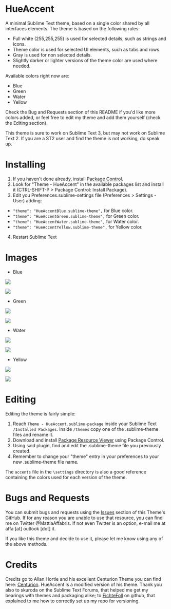 HueAccent
======

A minimal Sublime Text theme, based on a single color shared by all interfaces elements. The theme is based on the following rules:

- Full white (255,255,255) is used for selected details, such as strings and icons.
- Theme color is used for selected UI elements, such as tabs and rows.
- Gray is used for non selected details.
- Slightly darker or lighter versions of the theme color are used where needed.

Available colors right now are:

- Blue
- Green
- Water
- Yellow

Check the Bug and Requests section of this README if you'd like more colors added, or feel free to edit my theme and add them yourself (check the Editing section).

This theme is sure to work on Sublime Text 3, but may not work on Sublime Text 2. If you are a ST2 user and find the theme is not working, do speak up.

Installing
======

1. If you haven't done already, install [Package Control](https://sublime.wbond.net/installation).
2. Look for "Theme - HueAccent" in the available packages list and install it (CTRL-SHIFT-P > Package Control: Install Package).
3. Edit you Preferences.sublime-settings file (Preferences > Settings - User) adding:
  - `"theme": "HueAccentBlue.sublime-theme",` for Blue color.
  - `"theme": "HueAccentGreen.sublime-theme",` for Green color.
  - `"theme": "HueAccentWater.sublime-theme",` for Water color.
  - `"theme": "HueAccentYellow.sublime-theme",` for Yellow color.
4. Restart Sublime Text

Images
======

- Blue

![](https://raw.githubusercontent.com/Gliptal/Theme-HueAccent/master/images/Blue.png)

![](https://raw.githubusercontent.com/Gliptal/Theme-HueAccent/master/images/BluePCK.png)

- Green

![](https://raw.githubusercontent.com/Gliptal/Theme-HueAccent/master/images/Green.png)

![](https://raw.githubusercontent.com/Gliptal/Theme-HueAccent/master/images/GreenPCK.png)

- Water

![](https://raw.githubusercontent.com/Gliptal/Theme-HueAccent/master/images/Water.png)

![](https://raw.githubusercontent.com/Gliptal/Theme-HueAccent/master/images/WaterPCK.png)

- Yellow

![](https://raw.githubusercontent.com/Gliptal/Theme-HueAccent/master/images/Yellow.png)

![](https://raw.githubusercontent.com/Gliptal/Theme-HueAccent/master/images/YellowPCK.png)


Editing
======

Editing the theme is fairly simple:

1. Reach `Theme - HueAccent.sublime-package` inside your Sublime Text `/Installed Packages`. Inside `/themes` copy one of the .sublime-theme files and rename it.
2. Download and install [Package Resource Viewer](https://github.com/skuroda/PackageResourceViewer) using Package Control.
3. Using said plugin, find and edit the .sublime-theme file you previously created.
4. Remember to change your "theme" entry in your preferences to your new .sublime-theme file name.

The `accents` file in the `\settings` directory is also a good reference containing the colors used for each version of the theme.

Bugs and Requests
======

You can submit bugs and requests using the [Issues](https://github.com/Gliptal/Theme-HueAccent/issues) section of this Theme's GitHub. If for any reason you are unable to use that resource, you can find me on Twitter @MattiaAffabris. If not even Twitter is an option, e-mail me at affa [at] outlook [dot] it.

If you like this theme and decide to use it, please let me know using any of the above methods.

Credits
======

Credits go to Allan Hortle and his excellent Centurion Theme you can find here: [Centurion](https://github.com/allanhortle/Centurion). HueAccent is a modified version of his theme. Thank you also to skuroda on the Sublime Text Forums, that helped me get my bearings with themes and packaging alike; to [FichteFoll](https://github.com/FichteFoll) on github, that explained to me how to correctly set up my repo for versioning.


